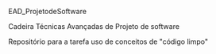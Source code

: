 EAD_ProjetodeSoftware

Cadeira Técnicas Avançadas de Projeto de software

Repositório para a tarefa uso de conceitos de "código limpo"
